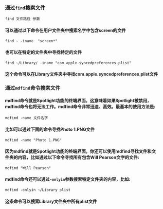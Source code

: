### 通过`find`搜索文件
`find 文件路径 参数`

#### 可以通过以下命令在用户文件夹中搜索名字中包含screen的文件
`find ~ -iname  "screen*"`

#### 也可以在特定的文件夹中寻找特定的文件
`find ~/Library/ -iname "com.apple.syncedpreferences.plist"`
#### 这个命令可以在Library文件夹中寻找com.apple.syncedpreferences.plist文件

### 通过`mdfind`命令搜索文件
#### mdfind命令就是Spotlight功能的终端界面，这意味着如果Spotlight被禁用，mdfind命令也将无法工作。mdfind命令非常迅速、高效。最基本的使用方法是:
`mdfind -name 文件名字`

#### 比如可以通过下面的命令寻找Photo 1.PNG文件
`mdfind -name "Photo 1.PNG"`

#### 因为mdfind就是Spotlight功能的终端界面，你还可以使用mdfind寻找文件和文件夹的内容，比如通过以下命令寻找所有包含Will Pearson文字的文件:
`mdfind "Will Pearson"`

#### mdfind命令还可以通过`-onlyin`参数搜索特定文件夹的内容，比如:
`mdfind -onlyin ~/Library plist`
#### 这条命令可以搜索Library文件夹中所有plist文件